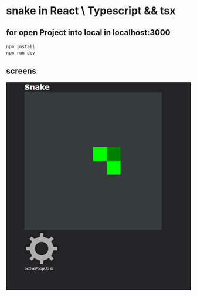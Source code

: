 # snake in React \ Typescript && tsx

## for open Project into local in localhost:3000

```bash
npm install 
npm run dev
```

## screens
![](screen/screen.png)

